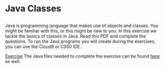 # Java Classes

## 
Java is programming language that makes use of objects and classes. You might be familiar with this, or this might be new to you. In this exercise we tackle the basics of classes in Java. 
Read this PDF and complete the questions. To run the Java programs you will create during the exercises, you can use the Cloud9 or CS50 IDE. 

[Exercise](http://www.davin.50webs.com/research/1999/egs/q2.pdf)
The Java files needed to complete the exercise can be found [here](http://www.davin.50webs.com/research/1999/tsj4cp.html) as well. 